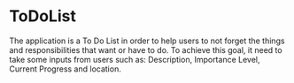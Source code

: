 # ToDoList
The application is a To Do List in order to help users to not forget the things and responsibilities that want or have to do. To achieve this goal, it need to take some inputs from users such as: Description, Importance Level, Current Progress and location.

